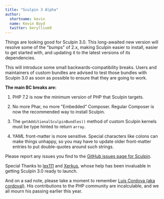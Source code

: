 ```yaml
---
title: "Sculpin 3 Alpha"
author:
  shortname: kevin
  name: Kevin Boyd
  twitter: beryllium9
---
```

Things are looking good for Sculpin 3.0. This long-awaited new version will
resolve some of the "bumps" of 2.x, making Sculpin easier to install, easier to
get started with, and updating it to the latest versions of its dependencies.

This will introduce some small backwards-compatibility breaks. Users and
maintainers of custom bundles are advised to test those bundles with Sculpin 3.0
as soon as possible to ensure that they are going to work.

**The main BC breaks are:**

1. PHP 7.2 is now the minimum version of PHP that Sculpin targets.

1. No more Phar, no more "Embedded" Composer. Regular Composer is now the
   recommended way to install Sculpin.

1. The `getAdditionalSculpinBundles()` method of custom Sculpin kernels must be
   type hinted to return `array`.

1. YAML front-matter is more sensitive. Special characters like colons can make
   things unhappy, so you may have to update older front-matter entries to put
   double-quotes around such strings.

Please report any issues you find to the [GitHub issues page for
Sculpin](https://github.com/sculpin/sculpin/issues).

Special Thanks to [lex111](https://github.com/lex111) and
[Xerkus](https://github.com/Xerkus), whose help has been invaluable in getting
Sculpin 3.0 ready to launch.

And on a sad note, please take a moment to remember [Luis Cordova (aka
cordoval)](https://github.com/cordoval). His contributions to the PHP community
are incalculable, and we all mourn his passing earlier this year.

